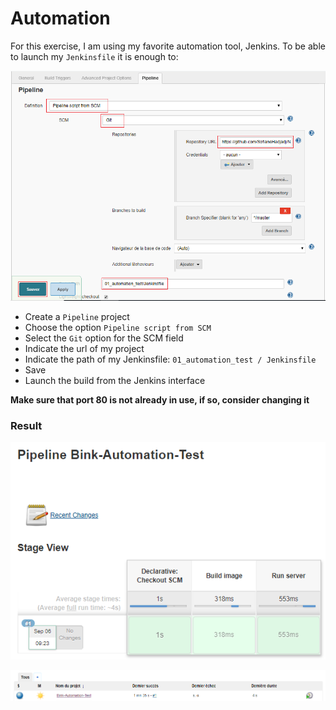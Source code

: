 # Automation

For this exercise, I am using my favorite automation tool, Jenkins.
To be able to launch my `Jenkinsfile` it is enough to:

![Launch procedure](https://raw.githubusercontent.com/SofianeHadjadj/interview-test-devops/master/01_automation_test/images/screen_jenk3.png)

- Create a `Pipeline` project
- Choose the option `Pipeline script from SCM`
- Select the `Git` option for the SCM field
- Indicate the url of my project
- Indicate the path of my Jenkinsfile: `01_automation_test / Jenkinsfile`
- Save
- Launch the build from the Jenkins interface

**Make sure that port 80 is not already in use, if so, consider changing it**

### Result

![Result](https://raw.githubusercontent.com/SofianeHadjadj/interview-test-devops/master/01_automation_test/images/screen_jenk1.png)

![Result 2](https://raw.githubusercontent.com/SofianeHadjadj/interview-test-devops/master/01_automation_test/images/screen_jenk2.png)